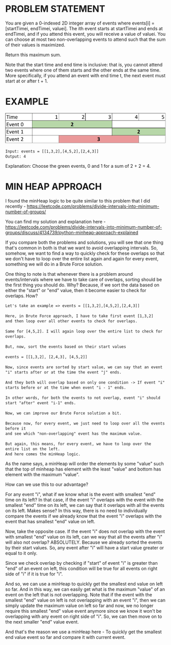 # PROBLEM STATEMENT

You are given a 0-indexed 2D integer array of events where events[i] = [startTimei, endTimei, valuei]. The ith event starts at startTimei and ends at endTimei, and if you attend this event, you will receive a value of valuei. You can choose at most two non-overlapping events to attend such that the sum of their values is maximized.

Return this maximum sum.

Note that the start time and end time is inclusive: that is, you cannot attend two events where one of them starts and the other ends at the same time. More specifically, if you attend an event with end time t, the next event must start at or after t + 1.

# EXAMPLE

![Alt text](image.png)

    Input: events = [[1,3,2],[4,5,2],[2,4,3]]
    Output: 4

Explanation: Choose the green events, 0 and 1 for a sum of 2 + 2 = 4.

# MIN HEAP APPROACH

I found the minHeap logic to be quite similar to this problem that I did recently - https://leetcode.com/problems/divide-intervals-into-minimum-number-of-groups/

You can find my solution and explanation here - https://leetcode.com/problems/divide-intervals-into-minimum-number-of-groups/discuss/4134739/python-minheap-approach-explained


If you compare both the problems and solutions, you will see that one thing that's common in both is that we want to avoid overlapping intervals. So, somehow, we want to find a way to quickly check for these overlaps so that we don't have to loop over the entire list again and again for every event, something we will do in a Brute Force solution.

One thing to note is that whenever there is a problem around events/intervals where we have to take care of overlaps, sorting should be the first thing you should do. Why? Because, if we sort the data based on either the "start" or "end" value, then it become easier to check for overlaps. How?

	Let's take an example => events = [[1,3,2],[4,5,2],[2,4,3]]
	
	Here, in Brute Force approach, I have to take first event [1,3,2]
	and then loop over all other events to check for overlaps.

	Same for [4,5,2]. I will again loop over the entire list to check for overlaps.
	
	But, now, sort the events based on their start values
	
	events = [[1,3,2], [2,4,3], [4,5,2]]
	
	Now, since events are sorted by start value, we can say that an event "i" starts after or at the time the event "j" ends.
	
	And they both will overlap based on only one condition -> If event "i" starts before or at the time when event "i - 1" ends.
	
	In other words, for both the events to not overlap, event "i" should start "after" event "i-1" ends.
	
	Now, we can improve our Brute Force solution a bit.
	
	Because now, for every event, we just need to loop over all the events before it 
	and see which "non-overlapping" event has the maximum value.
	
	But again, this means, for every event, we have to loop over the entire list on the left.
	And here comes the minHeap logic.
	
As the name says, a minHeap will order the elements by some "value" such that the top of minheap has element with the least "value" and bottom has element with the maximum "value".

How can we use this to our advantage?

For any event "i", what if we know what is the event with smallest "end" time on its left? In that case, if the event "i" overlaps with the event with the smallest "end" time on its left, we can say that it overlaps with all the events on its left. Makes sense? In this way, there is no need to individually compare the events if we already know that the event "i" overlaps with the event that has smallest "end" value on left.

Now, take the opposite case. If the event "i" does not overlap with the event with smallest "end" value on its left, can we way that all the events after "i" will also not overlap? ABSOLUTELY. Because we already sorted the events by their start values. So, any event after "i" will have a start value greater or equal to it only. 

Since we check overlap by checking if "start" of event "i" is greater than "end" of an event on left, this condition will be true for all events on right side of "i" if it is true for "i".

And so, we can use a minHeap to quickly get the smallest end value on left so far. And in this way, we can easily get what is the maximum "value" of an event on the left that is not overlapping. Note that if the event with the smallest "end" value on left is not overlapping with an event "i", then we can simply update the maximum value on left so far and now, we no longer require this smallest "end" value event anymore since we know it won't be overlapping with any event on right side of "i". So, we can then move on to the next smaller "end" value event.

And that's the reason we use a minHeap here - To quickly get the smallest end value event so far and compare it with current event.